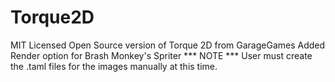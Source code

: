 Torque2D
========

MIT Licensed Open Source version of Torque 2D from GarageGames
Added Render option for Brash Monkey's Spriter
*** NOTE ***
User must create the .taml files for the images manually at this time.
